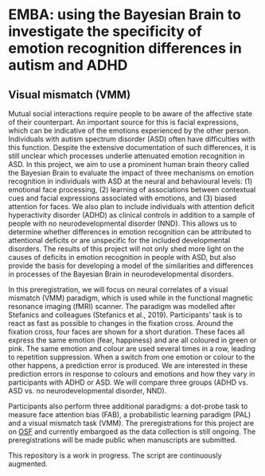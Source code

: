 # EMBA: using the Bayesian Brain to investigate the specificity of emotion recognition differences in autism and ADHD

## Visual mismatch (VMM)

Mutual social interactions require people to be aware of the affective state of their counterpart. An important source for this is facial expressions, which can be indicative of the emotions experienced by the other person. Individuals with autism spectrum disorder (ASD) often have difficulties with this function. Despite the extensive documentation of such differences, it is still unclear which processes underlie attenuated emotion recognition in ASD. In this project, we aim to use a prominent human brain theory called the Bayesian Brain to evaluate the impact of three mechanisms on emotion recognition in individuals with ASD at the neural and behavioural levels: (1) emotional face processing, (2) learning of associations between contextual cues and facial expressions associated with emotions, and (3) biased attention for faces. We also plan to include individuals with attention deficit hyperactivity disorder (ADHD) as clinical controls in addition to a sample of people with no neurodevelopmental disorder (NND). This allows us to determine whether differences in emotion recognition can be attributed to attentional deficits or are unspecific for the included developmental disorders. The results of this project will not only shed more light on the causes of deficits in emotion recognition in people with ASD, but also provide the basis for developing a model of the similarities and differences in processes of the Bayesian Brain in neurodevelopmental disorders.

In this preregistration, we will focus on neural correlates of a visual mismatch (VMM) paradigm, which is used while in the functional magnetic resonance imaging (fMRI) scanner. The paradigm was modelled after Stefanics and colleagues (Stefanics et al., 2019). Participants’ task is to react as fast as possible to changes in the fixation cross. Around the fixation cross, four faces are shown for a short duration. These faces all express the same emotion (fear, happiness) and are all coloured in green or pink. The same emotion and colour are used several times in a row, leading to repetition suppression. When a switch from one emotion or colour to the other happens, a prediction error is produced. We are interested in these prediction errors in response to colours and emotions and how they vary in participants with ADHD or ASD. We will compare three groups (ADHD vs. ASD vs. no neurodevelopmental disorder, NND).

Participants also perform three additional paradigms: a dot-probe task to measure face attention bias (FAB), a probabilistic learning paradigm (PAL) and a visual mismatch task (VMM). The preregistrations for this project are on [OSF](https://osf.io/znrht) and currently embargoed as the data collection is still ongoing. The preregistrations will be made public when manuscripts are submitted. 

This repository is a work in progress. The script are continuously augmented.
